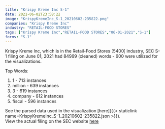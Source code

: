 ```yaml
---
title: "Krispy Kreme Inc S-1"
date: 2021-06-02T23:58:22
image: "KrispyKremeInc_S-1_20210602-235822.png"
companies: "Krispy Kreme Inc"
industry: "RETAIL-FOOD STORES"
tags: ["Krispy Kreme Inc","RETAIL-FOOD STORES","06-01-2021","S-1"]
forms: "S-1"
---
```

Krispy Kreme Inc, which is in the Retail-Food Stores [5400] industry, SEC S-1 filing on June 01, 2021 had 84969 (cleaned) words - 600 were utilized for the visualizations.

Top Words:
1. 1 - 713 instances
2. million - 639 instances
3. 3 - 619 instances
4. company - 612 instances
5. fiscal - 596 instances


See the parsed data used in the visualization [here]({{< staticlink name=KrispyKremeInc_S-1_20210602-235822.json >}}).  
View the actual filing on the SEC website [here](https://www.sec.gov/Archives/edgar/data/1857154/0001193125-21-177720.txt)
